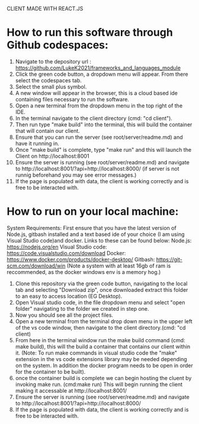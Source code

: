 CLIENT MADE WITH REACT.JS
 
How to run this software through Github codespaces:
=================================================================================================
1) Navigate to the depository url : https://github.com/LukeK2021/frameworks_and_languages_module
2) Click the green code button, a dropdown menu will appear. From there select the codespaces tab.
3) Select the small plus symbol.
4) A new window will appear in the browser, this is a cloud based ide containing files necessary to run the software.
5) Open a new terminal from the dropdown menu in the top right of the IDE.
6) In the terminal navigate to the client directory (cmd: "cd client").
7) Then run type "make build" into the terminal, this will build the container that will contain our client.
8) Ensure that you can run the server (see root/server/readme.md) and have it running in.
9) Once "make build" is complete, type "make run" and this will launch the Client on http://localhost:8001
10) Ensure the server is running (see root/server/readme.md) and navigate to http://localhost:8001/?api=http://localhost:8000/ (if server is not runnig beforehand you may see error messages.)
11) If the page is populated with data, the client is working correctly and is free to be interacted with.


How to run on your local machine:
=================================================================================================
System Requirements:
First ensure that you have the latest version of Node.js, gitbash installed and a text based ide of your choice (I am using Visual Studio code)and docker. Links to these can be found below:
Node.js: https://nodejs.org/en
Visual Studio code: https://code.visualstudio.com/download
Docker: https://www.docker.com/products/docker-desktop/
Gitbash: https://git-scm.com/download/win
(Note a system with at least 16gb of ram is reccommended, as the docker windows env is a memory hog.)

1) Clone this repository via the green code button, navigating to the local tab and selecting "Download zip", once downloaded extract this folder to an easy to access location (EG Desktop).
2) Open Visual studio code, in the file dropdown menu and select "open folder" navigating to the folder we created in step one.
3) Now you should see all the project files.
4) Open a new terminal from the terminal drop down menu in the upper left of the vs code window, then navigate to the client directory.(cmd: "cd client)
5) From here in the terminal window run the make build command (cmd: make build), this will the build a container that contains our client within it.
(Note: To run make commands in visual studio code the "make" extension in the vs code extensions library may be needed depending on the system. In addition the docker program needs to be open in order for the container to be built).
6) once the container build is complete we can begin hosting the cluent by invoking make run. (cmd:make run) This will begin running the client making it accessable at http://localhost:8001/
7) Ensure the server is running (see root/server/readme.md) and navigate to http://localhost:8001/?api=http://localhost:8000/
8) If the page is populated with data, the client is working correctly and is free to be interacted with.


